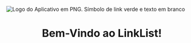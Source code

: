 ![Logo do Aplicativo em PNG.  Símbolo de link verde e texto em branco](https://user-images.githubusercontent.com/100874392/234431550-a07cbf80-1ae2-4ec3-866a-16c594cd76ad.png)


<h1 align="center">Bem-Vindo ao LinkList!</h1>
